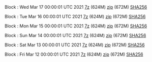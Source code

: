 Block : Wed Mar 17 00:00:01 UTC 2021 [7z](https://transfer.sh/t8ZA5/bootstrap.dat.20210317.7z) (624M) [zip](https://transfer.sh/neg9e/bootstrap.dat.20210317.zip) (672M) [SHA256](https://transfer.sh/lNG9S/sha256.txt)

Block : Tue Mar 16 00:00:01 UTC 2021 [7z](https://transfer.sh/MDC6z/bootstrap.dat.20210316.7z) (624M) [zip](https://transfer.sh/7OIf0/bootstrap.dat.20210316.zip) (672M) [SHA256](https://transfer.sh/1qpUy/sha256.txt)

Block : Mon Mar 15 00:00:01 UTC 2021 [7z](https://transfer.sh/125BKA/bootstrap.dat.20210315.7z) (624M) [zip](https://transfer.sh/GXOUg/bootstrap.dat.20210315.zip) (672M) [SHA256](https://transfer.sh/5Gacv/sha256.txt)

Block : Sun Mar 14 00:00:01 UTC 2021 [7z](https://transfer.sh/wBdxo/bootstrap.dat.20210314.7z) (624M) [zip](https://transfer.sh/gQpbH/bootstrap.dat.20210314.zip) (672M) [SHA256](https://transfer.sh/13rCwb/sha256.txt)

Block : Sat Mar 13 00:00:01 UTC 2021 [7z](https://transfer.sh/SL09U/bootstrap.dat.20210313.7z) (624M) [zip](https://transfer.sh/D1cwx/bootstrap.dat.20210313.zip) (672M) [SHA256](https://transfer.sh/REcz1/sha256.txt)

Block : Fri Mar 12 00:00:01 UTC 2021 [7z](https://transfer.sh/6bkYz/bootstrap.dat.20210312.7z) (624M) [zip](https://transfer.sh/ao0zV/bootstrap.dat.20210312.zip) (672M) [SHA256](https://transfer.sh/VxWNG/sha256.txt)
